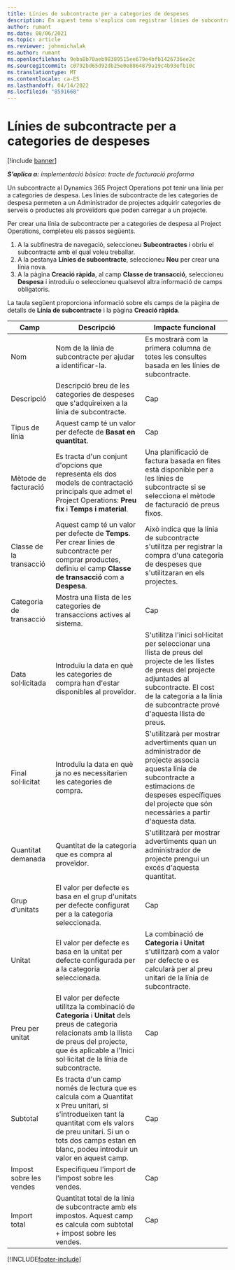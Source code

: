 ```yaml
---
title: Línies de subcontracte per a categories de despeses
description: En aquest tema s'explica com registrar línies de subcontracte per a despeses i utilitzar els camps per registrar la compra de temps a proveïdors.
author: rumant
ms.date: 08/06/2021
ms.topic: article
ms.reviewer: johnmichalak
ms.author: rumant
ms.openlocfilehash: 9eba8b70aeb98389515ee679e4bfb1426736ee2c
ms.sourcegitcommit: c0792bd65d92db25e0e8864879a19c4b93efb10c
ms.translationtype: MT
ms.contentlocale: ca-ES
ms.lasthandoff: 04/14/2022
ms.locfileid: "8591668"
---
```

#  <a name="subcontract-lines-for-expense-categories"></a>Línies de subcontracte per a categories de despeses

[!include [banner](../../includes/dataverse-preview.md)]

_**S'aplica a:** implementació bàsica: tracte de facturació proforma_

Un subcontracte al Dynamics 365 Project Operations pot tenir una línia per a categories de despesa. Les línies de subcontracte de les categories de despesa permeten a un Administrador de projectes adquirir categories de serveis o productes als proveïdors que poden carregar a un projecte.

Per crear una línia de subcontracte per a categories de despesa al Project Operations, completeu els passos següents.

1. A la subfinestra de navegació, seleccioneu **Subcontractes** i obriu el subcontracte amb el qual voleu treballar.
2. A la pestanya **Línies de subcontracte**, seleccioneu **Nou** per crear una línia nova.
3. A la pàgina **Creació ràpida**, al camp **Classe de transacció**, seleccioneu **Despesa** i introduïu o seleccioneu qualsevol altra informació de camps obligatoris.

La taula següent proporciona informació sobre els camps de la pàgina de detalls de **Línia de subcontracte** i la pàgina **Creació ràpida**.

| **Camp** | **Descripció** | **Impacte funcional** |
| --- | --- | --- |
| Nom | Nom de la línia de subcontracte per ajudar a identificar-la. | Es mostrarà com la primera columna de totes les consultes basada en les línies de subcontracte. |
| Descripció | Descripció breu de les categories de despeses que s'adquireixen a la línia de subcontracte. | Cap |
|Tipus de línia | Aquest camp té un valor per defecte de **Basat en quantitat**. |Cap |
| Mètode de facturació | Es tracta d'un conjunt d'opcions que representa els dos models de contractació principals que admet el Project Operations: **Preu fix** i **Temps i material**. | Una planificació de factura basada en fites està disponible per a les línies de subcontracte si se selecciona el mètode de facturació de preus fixos. |
| Classe de la transacció | Aquest camp té un valor per defecte de **Temps**. Per crear línies de subcontracte per comprar productes, definiu el camp **Classe de transacció** com a **Despesa**.  | Això indica que la línia de subcontracte s'utilitza per registrar la compra d'una categoria de despeses que s'utilitzaran en els projectes. |
| Categoria de transacció | Mostra una llista de les categories de transaccions actives al sistema. |Cap |
| Data sol·licitada | Introduïu la data en què les categories de compra han d'estar disponibles al proveïdor. | S'utilitza l'inici sol·licitat per seleccionar una llista de preus del projecte de les llistes de preus del projecte adjuntades al subcontracte. El cost de la categoria a la línia de subcontracte prové d'aquesta llista de preus. |
| Final sol·licitat | Introduïu la data en què ja no es necessitarien les categories de compra. | S'utilitzarà per mostrar advertiments quan un administrador de projecte associa aquesta línia de subcontracte a estimacions de despeses específiques del projecte que són necessàries a partir d'aquesta data. |
| Quantitat demanada | Quantitat de la categoria que es compra al proveïdor. | S'utilitzarà per mostrar advertiments quan un administrador de projecte prengui un excés d'aquesta quantitat.|
| Grup d’unitats | El valor per defecte es basa en el grup d'unitats per defecte configurat per a la categoria seleccionada. |Cap |
| Unitat | El valor per defecte es basa en la unitat per defecte configurada per a la categoria seleccionada.  | La combinació de **Categoria** i **Unitat** s'utilitzarà com a valor per defecte o es calcularà per al preu unitari de la línia de subcontracte.  |
| Preu per unitat | El valor per defecte utilitza la combinació de **Categoria** i **Unitat** dels preus de categoria relacionats amb la llista de preus del projecte, que és aplicable a l'Inici sol·licitat de la línia de subcontracte. |Cap |
| Subtotal | Es tracta d'un camp només de lectura que es calcula com a Quantitat x Preu unitari, si s'introdueixen tant la quantitat com els valors de preu unitari. Si un o tots dos camps estan en blanc, podeu introduir un valor en aquest camp. |Cap |
| Impost sobre les vendes | Especifiqueu l'import de l'impost sobre les vendes. |Cap |
| Import total | Quantitat total de la línia de subcontracte amb els impostos. Aquest camp es calcula com subtotal + impost sobre les vendes. |Cap |


[!INCLUDE[footer-include](../../includes/footer-banner.md)]
